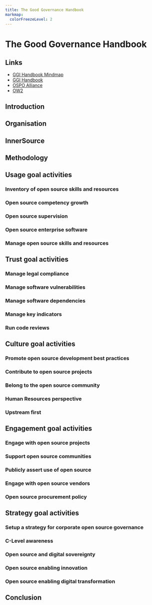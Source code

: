 ```yaml
---
title: The Good Governance Handbook
markmap:
  colorFreezeLevel: 2
---
```


# The Good Governance Handbook

## Links 
- [GGI Handbook Mindmap](https://github.com/bayoss/GGI-handbook-mindmap)
- [GGI Handbook ](https://ospo-alliance.org/ggi/)
- [OSPO Alliance](https://ospo-alliance.org/)
- [OW2](https://www.ow2.org/)

## Introduction

## Organisation

## InnerSource

## Methodology

## Usage goal activities
### Inventory of open source skills and resources
### Open source competency growth
### Open source supervision
### Open source enterprise software
### Manage open source skills and resources

## Trust goal activities
### Manage legal compliance
### Manage software vulnerabilities
### Manage software dependencies
### Manage key indicators
### Run code reviews

## Culture goal activities
### Promote open source development best practices
### Contribute to open source projects
### Belong to the open source community
### Human Resources perspective
### Upstream first

## Engagement goal activities
### Engage with open source projects
### Support open source communities
### Publicly assert use of open source
### Engage with open source vendors
### Open source procurement policy

## Strategy goal activities
### Setup a strategy for corporate open source governance
### C-Level awareness
### Open source and digital sovereignty
### Open source enabling innovation
### Open source enabling digital transformation

## Conclusion
